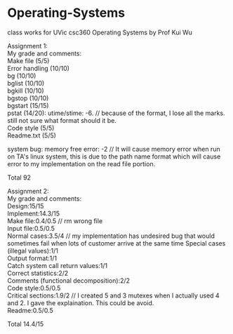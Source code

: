 # Operating-Systems
class works for UVic csc360 Operating Systems by Prof Kui Wu

Assignment 1:<br>
My grade and comments:<br>
Make file (5/5)<br>
Error handling (10/10)<br>
bg (10/10)<br>
bglist (10/10)<br>
bgkill (10/10)<br>
bgstop (10/10)<br>
bgstart (15/15)<br>
pstat (14/20): utime/stime: -6. // because of the format, I lose all the marks. still not sure what format should it be.<br>
Code style (5/5)<br>
Readme.txt (5/5)<br>

system bug: memory free error: -2 // It will cause memory error when run on TA's linux system, this is due to the path name format which will cause error to my implementation on the read file portion.

Total 92

Assignment 2:<br>
My grade and comments:<br>
Design:15/15<br>
Implement:14.3/15<br>
Make file:0.4/0.5 // rm wrong file<br>
Input file:0.5/0.5<br>
Normal cases:3.5/4 // my implementation has undesired bug that would sometimes fail when lots of customer arrive at the same time
Special cases (illegal values):1/1<br>
Output format:1/1<br>
Catch system call return values:1/1<br>
Correct statistics:2/2<br>
Comments (functional decomposition):2/2<br>
Code style:0.5/0.5<br>
Critical sections:1.9/2 // I created 5 and 3 mutexes when I actually used 4 and 2. I gave the explaination. This could be avoid.<br>
Readme:0.5/0.5<br>

Total 14.4/15
